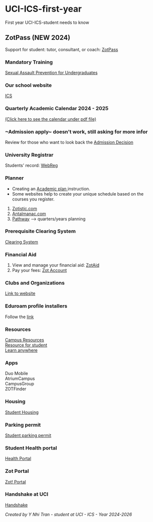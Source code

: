 # UCI-ICS-first-year
First year UCI-ICS-student needs to know

## ZotPass (NEW 2024)

Support for student: tutor, consultant, or coach: [ZotPass](https://uci.tedu.app/student)

### Mandatory Training

[Sexual Assault Prevention for Undergraduates](https://uci-ca.vectorlmsedu.com/training/home)

### Our school website

[ICS](https://ics.uci.edu/)

### Quarterly Academic Calendar 2024 - 2025

[(Click here to see the calendar under pdf file)](https://reg.uci.edu/calendars/quarterly/2024-2025/calendar24-25.pdf)

### ~Admission apply~ doesn't work, still asking for more infor

Review for those who want to look back the [Admission Decision](https://apply.admissions.uci.edu/portal/applicantstatus?tab=home)

### University Registrar

Students' record: [WebReg](https://www.reg.uci.edu/)

### Planner
- Creating an [Academic plan ](https://ics.uci.edu/academics/undergraduate-academic-advising/creating-an-academic-plan/) instruction.
- Some websites help to create your unique schedule based on the courses you register.
1. [Zotistic.com](https://zotistics.com/)
2. [Antalmanac.com](https://antalmanac.com/)
3. [Pathway](https://www.anteaterpathway.com/) --> quarters/years planning

### Prerequisite Clearing System
[Clearing System](http://ugradforms.ics.uci.edu)

### Financial Aid

1. View and manage your financial aid: [ZotAid](https://www.ofas.uci.edu/login.php)
2. Pay your fees: [Zot Account](https://zotaccount.uci.edu/login.jsp)

### Clubs and Organizations

[Link to website](https://ics.uci.edu/student-experience/clubs-organizations/)

### Eduroam profile installers

Follow the [link](https://eduroam.oit.uci.edu/)

### Resources

[Campus Resources](https://due.uci.edu/campus-resources/)  
[Resource for student](https://students.uci.edu/)  
[Learn anywhere](https://sites.uci.edu/learnanywhere/)  

### Apps

Duo Mobile  
AtriumCampus  
CampusGroup  
ZOTFinder

<!--### Canvas

Link to [Canvas](https://shib.service.uci.edu/idp/profile/SAML2/Redirect/SSO?execution=e1s2)
-->

### Housing

[Student Housing](https://housing.uci.edu/start/)

### Parking permit

[Student parking permit](https://parking.uci.edu/permits/student/)

### Student Health portal

[Health Portal](https://osh.chs.uci.edu/)

### Zot Portal

[Zot! Portal](https://portal.uci.edu/)

### Handshake at UCI

[Handshake](https://career.uci.edu/handshake/)  

*Created by Y Nhi Tran - student at UCI - ICS - Year 2024-2026*
